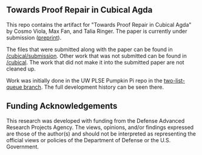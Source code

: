 ## Towards Proof Repair in Cubical Agda

This repo contains the artifact for "Towards Proof Repair in Cubical Agda" by Cosmo Viola, Max Fan, and Talia Ringer. The paper is currently under submission ([preprint](https://arxiv.org/abs/2310.06959)).

The files that were submitted along with the paper can be found in [/cubical/submission](/cubical/submission). 
Other work that was not submitted can be found in [/cubical](/cubical).
The work that did not make it into the submitted paper are not cleaned up.

Work was initially done in the UW PLSE Pumpkin Pi repo in the [two-list-queue branch](https://github.com/uwplse/pumpkin-pi/tree/two-list-queue). The full development history can be seen there.

## Funding Acknowledgements

This research was developed with funding from the Defense Advanced Research Projects Agency. 
The views, opinions, and/or findings expressed are those of the author(s) and should not be interpreted as representing the official views or policies of the Department of Defense or the U.S. Government.
